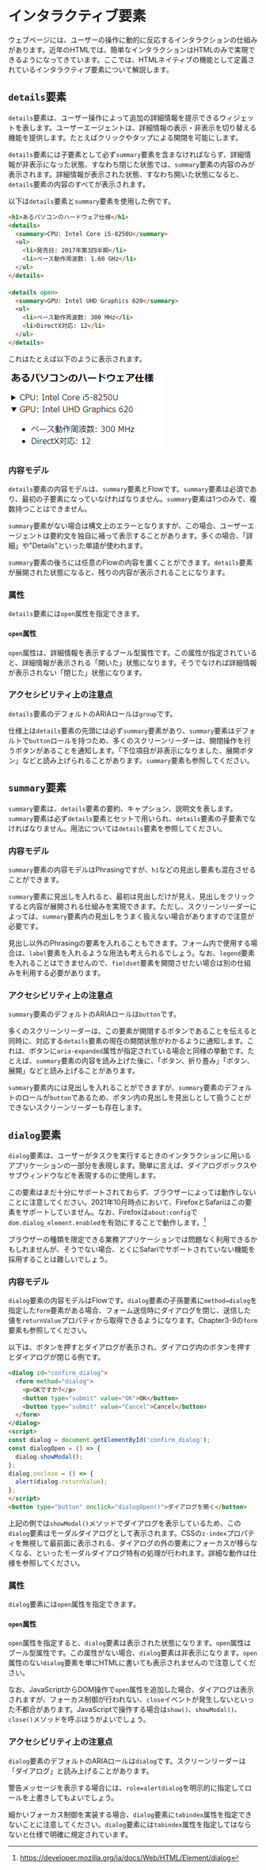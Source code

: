 # インタラクティブ要素
<!-- ch3-10.txt (4ページ、3000～4600字想定) -->

ウェブページには、ユーザーの操作に動的に反応するインタラクションの仕組みがあります。近年のHTMLでは、簡単なインタラクションはHTMLのみで実現できるようになってきています。ここでは、HTMLネイティブの機能として定義されているインタラクティブ要素について解説します。

## `details`要素

`details`要素は、ユーザー操作によって追加の詳細情報を提示できるウィジェットを表します。ユーザーエージェントは、詳細情報の表示・非表示を切り替える機能を提供します。たとえばクリックやタップによる開閉を可能にします。

`details`要素には子要素として必ず`summary`要素を含まなければならず、詳細情報が非表示になった状態、すなわち閉じた状態では、`summary`要素の内容のみが表示されます。詳細情報が表示された状態、すなわち開いた状態になると、`details`要素の内容のすべてが表示されます。

以下は`details`要素と`summary`要素を使用した例です。

```html
<h1>あるパソコンのハードウェア仕様</h1>
<details>
  <summary>CPU: Intel Core i5-8250U</summary>
  <ul>
    <li>発売日: 2017年第3四半期</li>
    <li>ベース動作周波数: 1.60 GHz</li>
  </ul>
</details>

<details open>
  <summary>GPU: Intel UHD Graphics 620</summary>
  <ul>
    <li>ベース動作周波数: 300 MHz</li>
    <li>DirectX対応: 12</li>
  </ul>
</details>
```

これはたとえば以下のように表示されます。

![Chromeのdetails、summary要素のレンダリング例](../img/3-10-01.png)

### 内容モデル

`details`要素の内容モデルは、`summary`要素とFlowです。`summary`要素は必須であり、最初の子要素になっていなければなりません。`summary`要素は1つのみで、複数持つことはできません。

`summary`要素がない場合は構文上のエラーとなりますが、この場合、ユーザーエージェントは要約文を独自に補って表示することがあります。多くの場合、「詳細」や"Details"といった単語が使われます。

`summary`要素の後ろには任意のFlowの内容を置くことができます。`details`要素が展開された状態になると、残りの内容が表示されることになります。
<!-- /内容モデル -->

### 属性

`details`要素には`open`属性を指定できます。

#### `open`属性

`open`属性は、詳細情報を表示するブール型属性です。この属性が指定されていると、詳細情報が表示される「開いた」状態になります。そうでなければ詳細情報が表示されない「閉じた」状態になります。

### アクセシビリティ上の注意点

`details`要素のデフォルトのARIAロールは`group`です。

仕様上は`details`要素の先頭には必ず`summary`要素があり、`summary`要素はデフォルトで`button`ロールを持つため、多くのスクリーンリーダーは、開閉操作を行うボタンがあることを通知します。「下位項目が非表示になりました、展開ボタン」などと読み上げられることがあります。`summary`要素も参照してください。
<!--
読まれ方はこの辺り参照:
https://accessible-usable.net/2020/06/entry_200613.html
Mac VOが「下位項目が非表示になりました、展開ボタン」と読むのだけれど、もう少しわかりやすい読みをするスクリーンリーダーの例にしてもよい
-->
<!-- /a11y note -->

## `summary`要素

`summary`要素は、`details`要素の要約、キャプション、説明文を表します。`summary`要素は必ず`details`要素とセットで用いられ、`details`要素の子要素でなければなりません。用法については`details`要素を参照してください。

### 内容モデル

`summary`要素の内容モデルはPhrasingですが、`h1`などの見出し要素も混在させることができます。

`summary`要素に見出しを入れると、最初は見出しだけが見え、見出しをクリックすると内容が展開される仕組みを実現できます。ただし、スクリーンリーダーによっては、`summary`要素内の見出しをうまく扱えない場合がありますので注意が必要です。

見出し以外のPhrasingの要素を入れることもできます。フォーム内で使用する場合は、`label`要素を入れるような用法も考えられるでしょう。なお、`legend`要素を入れることはできませんので、`fieldset`要素を開閉させたい場合は別の仕組みを利用する必要があります。
<!-- /内容モデル -->

<!-- summary要素の属性はglobalのみ -->

### アクセシビリティ上の注意点

`summary`要素のデフォルトのARIAロールは`button`です。

多くのスクリーンリーダーは、この要素が開閉するボタンであることを伝えると同時に、対応する`details`要素の現在の開閉状態がわかるように通知します。これは、ボタンに`aria-expanded`属性が指定されている場合と同様の挙動です。たとえば、`summary`要素の内容を読み上げた後に、「ボタン、折り畳み」「ボタン、展開」などと読み上げることがあります。

`summary`要素内には見出しを入れることができますが、`summary`要素のデフォルトのロールが`button`であるため、ボタン内の見出しを見出しとして扱うことができないスクリーンリーダーも存在します。<!-- というようなことがMDNには書いてある。実際、Mac Chrome+VOで試すと「見出し」とは読まれなかった。「ボタン」とは読まれるので、ボタンラベル扱いのほうが優先なのだろう -->
<!-- /a11y note -->

## `dialog`要素

`dialog`要素は、ユーザーがタスクを実行するときのインタラクションに用いるアプリケーションの一部分を表現します。簡単に言えば、ダイアログボックスやサブウィンドウなどを表現するのに使用します。

<!-- サポート状況の注意 -->
この要素はまだ十分にサポートされておらず、ブラウザーによっては動作しないことに注意してください。2021年10月時点において、FirefoxとSafariはこの要素をサポートしていません。なお、Firefoxは`about:config`で`dom.dialog_element.enabled`を有効にすることで動作します。[^1]

[^1]: <https://developer.mozilla.org/ja/docs/Web/HTML/Element/dialog>

ブラウザーの種類を限定できる業務アプリケーションでは問題なく利用できるかもしれませんが、そうでない場合、とくにSafariでサポートされていない機能を採用することは難しいでしょう。
<!-- /サポート状況の注意 -->

### 内容モデル

`dialog`要素の内容モデルはFlowです。`dialog`要素の子孫要素に`method=dialog`を指定した`form`要素がある場合、フォーム送信時にダイアログを閉じ、送信した値を`returnValue`プロパティから取得できるようになります。Chapter3-9の`form`要素も参照してください。

以下は、ボタンを押すとダイアログが表示され、ダイアログ内のボタンを押すとダイアログが閉じる例です。
<!-- form 要素のところで使用した例の再掲。異なるものの方が良い? form要素を参照させる方が良い? -->
```html
<dialog id="confirm_dialog">
  <form method="dialog">
    <p>OKですか?</p>
    <button type="submit" value="OK">OK</button>
    <button type="submit" value="Cancel">Cancel</button>
  </form>
</dialog>
<script>
const dialog = document.getElementById('confirm_dialog');
const dialogOpen = () => {
  dialog.showModal();
};
dialog.onclose = () => {
  alert(dialog.returnValue);
};
</script>
<button type="button" onclick="dialogOpen()">ダイアログを開く</button>
```

上記の例では`showModal()`メソッドでダイアログを表示しているため、この`dialog`要素はモーダルダイアログとして表示されます。CSSの`z-index`プロパティを無視して最前面に表示される、ダイアログの外の要素にフォーカスが移らなくなる、といったモーダルダイアログ特有の処理が行われます。詳細な動作は仕様を参照してください。
<!-- /内容モデル -->

### 属性

`dialog`要素には`open`属性を指定できます。

#### `open`属性

`open`属性を指定すると、`dialog`要素は表示された状態になります。`open`属性はブール型属性です。この属性がない場合、`dialog`要素は非表示になります。`open`属性のない`dialog`要素を単にHTMLに書いても表示されませんので注意してください。

なお、JavaScriptからDOM操作で`open`属性を追加した場合、ダイアログは表示されますが、フォーカス制御が行われない、`close`イベントが発生しないといった不都合があります。JavaScriptで操作する場合は`show()`、`showModal()`、`close()`メソッドを呼ぶほうがよいでしょう。

### アクセシビリティ上の注意点

`dialog`要素のデフォルトのARIAロールは`dialog`です。スクリーンリーダーは「ダイアログ」と読み上げることがあります。

警告メッセージを表示する場合には、`role=alertdialog`を明示的に指定してロールを上書きしてもよいでしょう。

細かいフォーカス制御を実装する場合、`dialog`要素に`tabindex`属性を指定できないことに注意してください。`dialog`要素には`tabindex`属性を指定してはならないと仕様で明確に規定されています。
<!--
https://github.com/whatwg/html/commit/ef6494d86ae7baa4e095715c0a79b7fdc8efd223
-->
<!-- /a11y note -->
